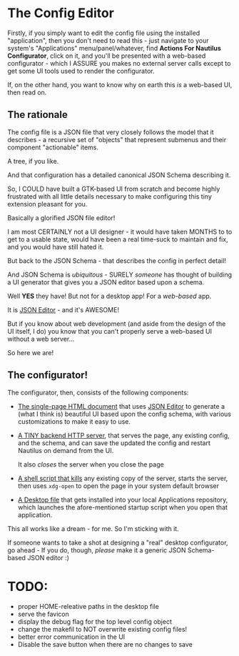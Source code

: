 # The Config Editor
Firstly, if you simply want to edit the config file using the installed 
"application", then you don't need to read this - just navigate to
your system's "Applications" menu/panel/whatever, find 
**Actions For Nautilus Configurator**, click on it, and you'll be
presented with a web-based configurator - which I ASSURE you makes
no external server calls except to get some UI tools used to render 
the configurator.

If, on the other hand, you want to know why on earth this _is_ a 
web-based UI, then read on.

## The rationale
The config file is a JSON file that very closely follows the model
that it describes - a recursive set of "objects" that represent submenus
and their component "actionable" items.

A tree, if you like.

And that configuration has a detailed canonical JSON Schema describing it.

So, I COULD have built a GTK-based UI from scratch and become highly
frustrated with all little details necessary to make configuring
this tiny extension pleasant for you.

Basically a glorified JSON file editor!

I am most CERTAINLY not a UI designer - it would have taken MONTHS to
to get to a usable state, would have been a real time-suck
to maintain and fix, and you would have still hated it.

But back to the JSON Schema - that describes the config in perfect detail!

And JSON Schema is *ubiquitous* - SURELY *someone* has thought of building
a UI generator that gives you a JSON editor based upon a schema.

Well **YES** they have! But not for a desktop app! For a *web-based* app.

It is [JSON Editor](https://github.com/json-editor/json-editor) - and it's 
AWESOME!

But if you know about web development (and aside from the design of the UI
itself, I do) you know that you can't properly serve a web-based UI without
a web server...

So here we are!

## The configurator!
The configurator, then, consists of the following components:

* [The single-page HTML document](./actions-for-nautilus-configurator.html) that uses 
  [JSON Editor](https://github.com/json-editor/json-editor)
  to generate a (what I think is) beautiful UI based upon the config schema, with
  various customizations to make it easy to use.
* [A TINY backend HTTP server](./actions-for-nautilus-configurator.py), that serves 
  the page, any existing config, and the schema, and can save the updated the config 
  and restart Nautilus on demand from the UI.
  
  It also *closes* the server when you close the page

* [A shell script that kills](./start-configurator.sh) any existing copy of the server, 
  starts the server, then uses `xdg-open` to open the page in your system default 
  browser
* [A Desktop file](./sub-menu.png) that gets installed into your local Applications 
  repository, which launches the afore-mentioned startup script when you open that 
  application.

This all works like a dream - for me. So I'm sticking with it.

If someone wants to take a shot at designing a "real" desktop configurator, go ahead -
If you do, though, *please* make it a generic JSON Schema-based JSON editor :) 

# TODO:
* proper HOME-releative paths in the desktop file
* serve the favicon
* display the debug flag for the top level config object
* change the makefil to NOT overwrite existing config files!
* better error communication in the UI
* Disable the save button when there are no changes to save